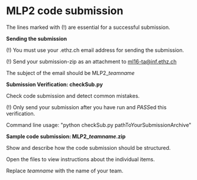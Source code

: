 # MLP2 code submission

The lines marked with (!) are essential for a successful submission.

**Sending the submission**

(!) You must use your .ethz.ch email address for sending the submission.

(!) Send your submission-zip as an attachment to ml16-ta@inf.ethz.ch

The subject of the email should be MLP2_*teamname*
 
**Submission Verification: checkSub.py**

Check code submission and detect common mistakes.

(!) Only send your submission after you have run and *PASS*ed this verification.

Command line usage: "python checkSub.py pathToYourSubmissionArchive"
 
**Sample code submission: MLP2_*teamname*.zip**

Show and describe how the code submission should be structured.

Open the files to view instructions about the individual items.

Replace *teamname* with the name of your team.
